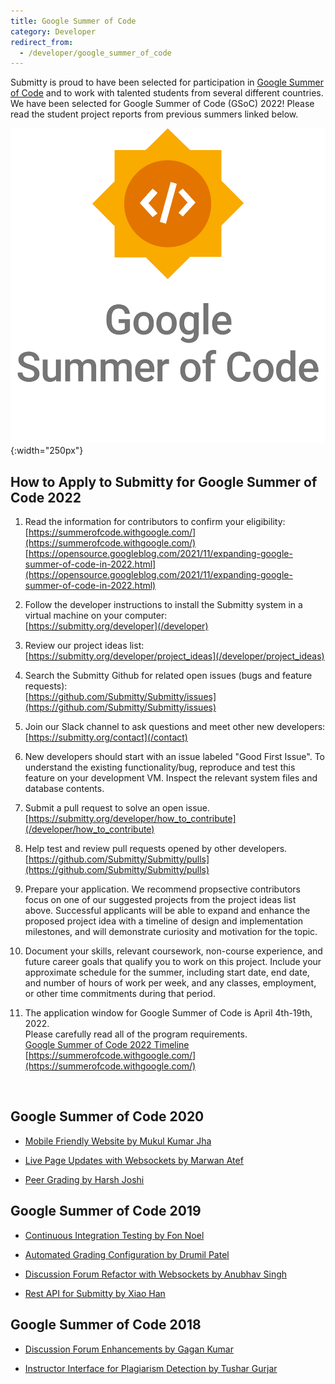 ```yaml
---
title: Google Summer of Code
category: Developer
redirect_from:
  - /developer/google_summer_of_code
---
```



Submitty is proud to have been selected for participation in [Google
Summer of Code](https://summerofcode.withgoogle.com/) and to work with
talented students from several different countries.  We have been
selected for Google Summer of Code (GSoC) 2022!  Please read the
student project reports from previous summers linked below.


![](/images/GSoC-Vertical.png){:width="250px"}


## How to Apply to Submitty for Google Summer of Code 2022

1. Read the information for contributors to confirm your eligibility:  
   [https://summerofcode.withgoogle.com/](https://summerofcode.withgoogle.com/)  
   [https://opensource.googleblog.com/2021/11/expanding-google-summer-of-code-in-2022.html](https://opensource.googleblog.com/2021/11/expanding-google-summer-of-code-in-2022.html)  

2. Follow the developer instructions to install the Submitty system in a virtual machine on your computer:  
   [https://submitty.org/developer](/developer)

3. Review our project ideas list:   
   [https://submitty.org/developer/project_ideas](/developer/project_ideas)

4. Search the Submitty Github for related open issues (bugs and feature requests):   
   [https://github.com/Submitty/Submitty/issues](https://github.com/Submitty/Submitty/issues)

5. Join our Slack channel to ask questions and meet other new developers:   
   [https://submitty.org/contact](/contact)

6. New developers should start with an issue labeled "Good First
   Issue". To understand the existing functionality/bug, reproduce and
   test this feature on your development VM. Inspect the relevant
   system files and database contents.

7. Submit a pull request to solve an open issue.
   [https://submitty.org/developer/how_to_contribute](/developer/how_to_contribute)
   
8. Help test and review pull requests opened by other developers.   
   [https://github.com/Submitty/Submitty/pulls](https://github.com/Submitty/Submitty/pulls)

9. Prepare your application. We recommend propsective contributors focus on one
   of our suggested projects from the project ideas list above. Successful
   applicants will be able to expand and enhance the proposed project idea
   with a timeline of design and implementation milestones, and will
   demonstrate curiosity and motivation for the topic. 

10. Document your skills, relevant coursework, non-course experience, and future
   career goals that qualify you to work on this project.  Include your
   approximate schedule for the summer, including start date, end date,
   and number of hours of work per week, and any
   classes, employment, or other time commitments during that period.

11. The application window for Google Summer of Code is April 4th-19th, 2022.  
   Please carefully read all of the program requirements.  
   [Google Summer of Code 2022 Timeline](https://developers.google.com/open-source/gsoc/timeline)  
   [https://summerofcode.withgoogle.com/](https://summerofcode.withgoogle.com/)  

&nbsp;  
  



## Google Summer of Code 2020

* [Mobile Friendly Website by Mukul Kumar Jha](/developer/google_summer_of_code/2020_Mukul_Kumar_Jha)

* [Live Page Updates with Websockets by Marwan Atef](/developer/google_summer_of_code/2020_Marwan_Atef)

* [Peer Grading by Harsh Joshi](/developer/google_summer_of_code/2020_Harsh_Joshi)





## Google Summer of Code 2019


* [Continuous Integration Testing by Fon Noel](/developer/google_summer_of_code/2019_FonNoel)

* [Automated Grading Configuration by Drumil Patel](/developer/google_summer_of_code/2019_DrumilPatel)

* [Discussion Forum Refactor with Websockets by Anubhav Singh](/developer/google_summer_of_code/2019_AnubhavSingh)

* [Rest API for Submitty by Xiao Han](/developer/google_summer_of_code/2019_XiaoHan)



## Google Summer of Code 2018


* [Discussion Forum Enhancements by Gagan Kumar](/developer/google_summer_of_code/2018_GaganKumar)

* [Instructor Interface for Plagiarism Detection by Tushar Gurjar](/developer/google_summer_of_code/2018_TusharGurjar)

